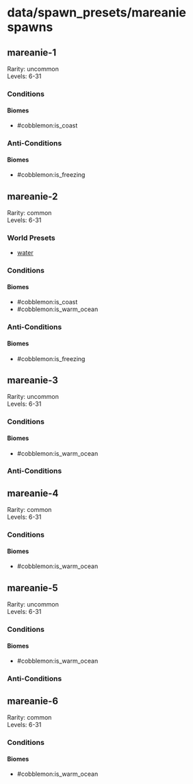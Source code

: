 # data/spawn_presets/mareanie spawns  
  
## mareanie-1  
Rarity: uncommon  
Levels: 6-31  
  
### Conditions  
  
#### Biomes  
  * #cobblemon:is_coast
  
  
### Anti-Conditions  
  
#### Biomes  
  * #cobblemon:is_freezing
  
  
## mareanie-2  
Rarity: common  
Levels: 6-31  
  
### World Presets  
* [water](/data/world_presets/water.md)  
  
### Conditions  
  
#### Biomes  
  * #cobblemon:is_coast
  * #cobblemon:is_warm_ocean
  
  
### Anti-Conditions  
  
#### Biomes  
  * #cobblemon:is_freezing
  
  
## mareanie-3  
Rarity: uncommon  
Levels: 6-31  
  
### Conditions  
  
#### Biomes  
  * #cobblemon:is_warm_ocean
  
  
### Anti-Conditions  
  
## mareanie-4  
Rarity: common  
Levels: 6-31  
  
### Conditions  
  
#### Biomes  
  * #cobblemon:is_warm_ocean
  
  
## mareanie-5  
Rarity: uncommon  
Levels: 6-31  
  
### Conditions  
  
#### Biomes  
  * #cobblemon:is_warm_ocean
  
  
### Anti-Conditions  
  
## mareanie-6  
Rarity: common  
Levels: 6-31  
  
### Conditions  
  
#### Biomes  
  * #cobblemon:is_warm_ocean
  
